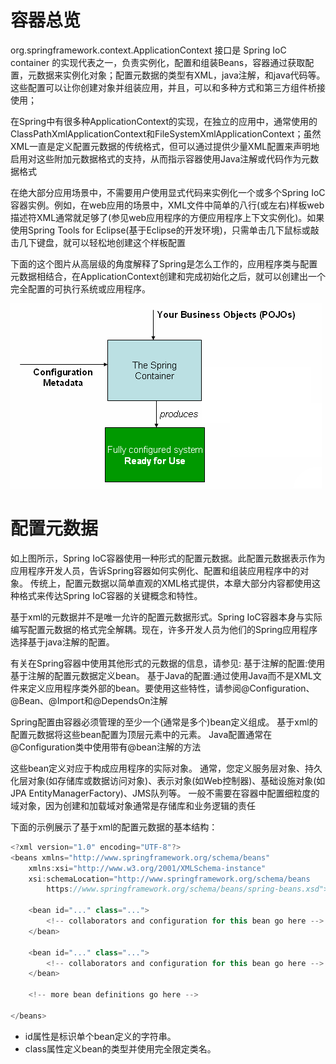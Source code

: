 # 容器总览

org.springframework.context.ApplicationContext 接口是 Spring IoC container 的实现代表之一，负责实例化，配置和组装Beans，容器通过获取配置，元数据来实例化对象；配置元数据的类型有XML，java注解，和java代码等。这些配置可以让你创建对象并组装应用，并且，可以和多种方式和第三方组件桥接使用；

在Spring中有很多种ApplicationContext的实现，在独立的应用中，通常使用的ClassPathXmlApplicationContext和FileSystemXmlApplicationContext；虽然XML一直是定义配置元数据的传统格式，但可以通过提供少量XML配置来声明地启用对这些附加元数据格式的支持，从而指示容器使用Java注解或代码作为元数据格式

在绝大部分应用场景中，不需要用户使用显式代码来实例化一个或多个Spring IoC容器实例。例如，在web应用的场景中，XML文件中简单的八行(或左右)样板web描述符XML通常就足够了(参见web应用程序的方便应用程序上下文实例化)。如果使用Spring Tools for Eclipse(基于Eclipse的开发环境)，只需单击几下鼠标或敲击几下键盘，就可以轻松地创建这个样板配置

下面的这个图片从高层级的角度解释了Spring是怎么工作的，应用程序类与配置元数据相结合，在ApplicationContext创建和完成初始化之后，就可以创建出一个完全配置的可执行系统或应用程序。

![container magic](../The%20Ioc%20Container/assets/container-magic.png)



# 配置元数据

如上图所示，Spring IoC容器使用一种形式的配置元数据。此配置元数据表示作为应用程序开发人员，告诉Spring容器如何实例化、配置和组装应用程序中的对象。
传统上，配置元数据以简单直观的XML格式提供，本章大部分内容都使用这种格式来传达Spring IoC容器的关键概念和特性。

基于xml的元数据并不是唯一允许的配置元数据形式。Spring IoC容器本身与实际编写配置元数据的格式完全解耦。现在，许多开发人员为他们的Spring应用程序选择基于java注解的配置。

有关在Spring容器中使用其他形式的元数据的信息，请参见: 
基于注解的配置:使用基于注解的配置元数据定义bean。 
基于Java的配置:通过使用Java而不是XML文件来定义应用程序类外部的bean。要使用这些特性，请参阅@Configuration、@Bean、@Import和@DependsOn注解

Spring配置由容器必须管理的至少一个(通常是多个)bean定义组成。
基于xml的配置元数据将这些bean配置为顶层<beans/>元素中的<bean/>元素。
Java配置通常在@Configuration类中使用带有@bean注解的方法

这些bean定义对应于构成应用程序的实际对象。
通常，您定义服务层对象、持久化层对象(如存储库或数据访问对象)、表示对象(如Web控制器)、基础设施对象(如JPA EntityManagerFactory)、JMS队列等。
一般不需要在容器中配置细粒度的域对象，因为创建和加载域对象通常是存储库和业务逻辑的责任

下面的示例展示了基于xml的配置元数据的基本结构：
```java
<?xml version="1.0" encoding="UTF-8"?>
<beans xmlns="http://www.springframework.org/schema/beans"
	xmlns:xsi="http://www.w3.org/2001/XMLSchema-instance"
	xsi:schemaLocation="http://www.springframework.org/schema/beans
		https://www.springframework.org/schema/beans/spring-beans.xsd">

	<bean id="..." class="...">  
		<!-- collaborators and configuration for this bean go here -->
	</bean>

	<bean id="..." class="...">
		<!-- collaborators and configuration for this bean go here -->
	</bean>

	<!-- more bean definitions go here -->

</beans>

```
* id属性是标识单个bean定义的字符串。 
* class属性定义bean的类型并使用完全限定类名。